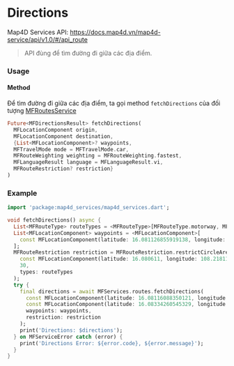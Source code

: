 # Directions

Map4D Services API: <https://docs.map4d.vn/map4d-service/api/v1.0/#/api_route>

> API đùng để tìm đường đi giữa các địa điểm.

### Usage

#### Method

Để tìm đường đi giữa các địa điểm, ta gọi method `fetchDirections` của đối tượng  [MFRoutesService](https://pub.dev/documentation/map4d_services/latest/map4d_services/MFRoutesService-class.html)

```dart
Future<MFDirectionsResult> fetchDirections(
  MFLocationComponent origin,
  MFLocationComponent destination,
  {List<MFLocationComponent>? waypoints,
  MFTravelMode mode = MFTravelMode.car,
  MFRouteWeighting weighting = MFRouteWeighting.fastest,
  MFLanguageResult language = MFLanguageResult.vi,
  MFRouteRestriction? restriction}
)
```

### Example

```dart
import 'package:map4d_services/map4d_services.dart';

void fetchDirections() async {
  List<MFRouteType> routeTypes = <MFRouteType>[MFRouteType.motorway, MFRouteType.tunnel];
  List<MFLocationComponent> waypoints = <MFLocationComponent>[
    const MFLocationComponent(latitude: 16.081126855919138, longitude: 108.21412717916483)
  ];
  MFRouteRestriction restriction = MFRouteRestriction.restrictCircleArea(
    const MFLocationComponent(latitude: 16.080611, longitude: 108.218113),
    30,
    types: routeTypes
  );
  try {
    final directions = await MFServices.routes.fetchDirections(
      const MFLocationComponent(latitude: 16.08116088350121, longitude: 108.21979357460582),
      const MFLocationComponent(latitude: 16.08334260545329, longitude: 108.21651589082553),
      waypoints: waypoints,
      restriction: restriction
    );
    print('Directions: $directions');
  } on MFServiceError catch (error) {
    print('Directions Error: ${error.code}, ${error.message}');
  }
}
```
